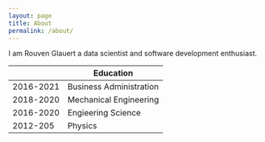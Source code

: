 ```yaml
---
layout: page
title: About
permalink: /about/
---
```


I am Rouven Glauert a data scientist and software development enthusiast.


|     | Education |
| ----------- | ----------- |
| 2016-2021   | Business Administration       |
| 2018-2020   | Mechanical Engineering   |
| 2016-2020   | Engieering Science        |
| 2012-205    | Physics        |
